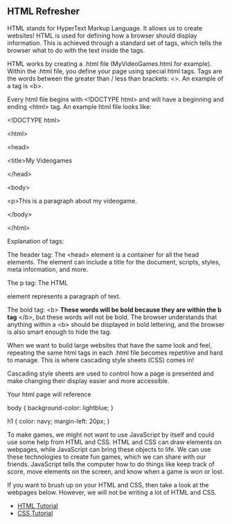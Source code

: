 ## HTML Refresher

HTML stands for HyperText Markup Language.  It allows us to create websites!  HTML is used for defining how a browser should display information.  This is achieved through a standard set of tags, which tells the browser what to do with the text inside the tags.  

HTML works by creating a .html file (MyVideoGames.html for example).  Within the .html file, you define your page using special html tags.  Tags are the words between the greater than / less than brackets: <>. An example of a tag is \<b>.  

Every html file begins with \<!DOCTYPE html> and will have a beginning and ending \<html> tag.  An example html file looks like: 

\<!DOCTYPE html>

\<html>

\<head>

\<title>My Videogames</title>

\</head>

\<body>

\<p>This is a paragraph about my videogame.</p>

\</body>

\</html>

Explanation of tags: 

The header tag: 
The \<head> element is a container for all the head elements. The <head> element can include a title for the document, scripts, styles, meta information, and more. 

The p tag: The HTML <p> element represents a paragraph of text. 

The bold tag: 
\<b>
<b>These words will be bold because they are within the b tag</b> 
\</b>, but these words will not be bold.  The browser understands that anything within a \<b></b> should be displayed in bold lettering, and the browser is also smart enough to hide the tag.  

When we want to build large websites that have the same look and feel, repeating the same html tags in each .html file becomes repetitive and hard to manage.  This is where cascading style sheets (CSS) comes in!  

Cascading style sheets are used to control how a page is presented and make changing their display easier and more accessible.

Your html page will reference 

body {
    background-color: lightblue;
}

h1 {
    color: navy;
    margin-left: 20px;
}

To make games, we might not want to use JavaScript by itself and could use some help from HTML and CSS.  HTML and CSS can draw elements on webpages, while JavaScript can bring these objects to life.  We can use these technologies to create fun games, which we can share with our friends.  JavaScript tells the computer how to do things like keep track of score, move elements on the screen, and know when a game is won or lost.

If you want to brush up on your HTML and CSS, then take a look at the webpages below.  However, we will not be writing a lot of HTML and CSS.
* [HTML Tutorial](https://www.w3schools.com/html/)
* [CSS Tutorial](https://www.w3schools.com/css/)

